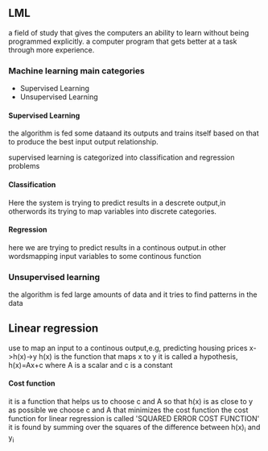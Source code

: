 ## LML 

a field of study that gives the computers an ability to learn without being programmed explicitly.
a computer program that gets better at a task through more experience.

### Machine learning main categories

- Supervised Learning
- Unsupervised Learning

#### Supervised Learning

the algorithm is fed some dataand its outputs and trains itself based on that to produce the best input output relationship.

supervised learning is categorized into classification and regression problems
#### Classification
Here the system is trying to predict results in a descrete output,in otherwords its trying to map variables into discrete categories.
#### Regression
here we are trying to predict results in a continous output.in other wordsmapping input variables to some continous function

### Unsupervised learning

the algorithm is fed large amounts of data and it tries to find patterns in the data


## Linear regression

use to map an input to a continous output,e.g, predicting housing prices
x->h(x)->y
h(x) is the function that maps x to y it is called a hypothesis,
h(x)=Ax+c
where A is a scalar and c is a constant

#### Cost function

it is a function that helps us to choose c and A so that h(x) is as close to y as possible
we choose c and A that minimizes the cost function
the cost function for linear regression is called 'SQUARED ERROR COST FUNCTION'
it is found by summing over the squares of the difference between h(x)<sub>i</sub> and y<sub>i</sub>

